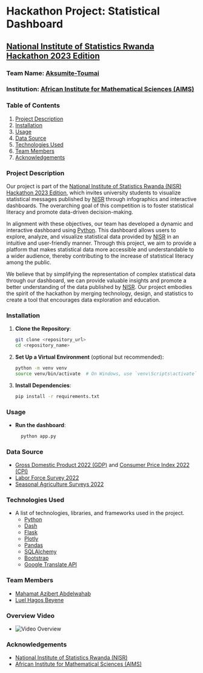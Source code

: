 # Hackathon Project: Statistical Dashboard
## [National Institute of Statistics Rwanda Hackathon 2023 Edition](https://www.statistics.gov.rw/about-us/hackathon-competition-2023-edition)

### Team Name: [Aksumite-Toumai](https://github.com/Aksumite-Toumai)
### Institution: [African Institute for Mathematical Sciences (AIMS)](https://nexteinstein.org/)

### Table of Contents
1. [Project Description](#project-description)
2. [Installation](#installation)
3. [Usage](#usage)
4. [Data Source](#data-source)
5. [Technologies Used](#technologies-used)
6. [Team Members](#team-members)
7. [Acknowledgements](#acknowledgements)

### Project Description
Our project is part of the [National Institute of Statistics Rwanda (NISR) Hackathon 2023 Edition](https://www.statistics.gov.rw/about-us/hackathon-competition-2023-edition), which invites university students to visualize statistical messages published by [NISR](https://www.statistics.gov.rw/) through infographics and interactive dashboards. The overarching goal of this competition is to foster statistical literacy and promote data-driven decision-making.

In alignment with these objectives, our team has developed a dynamic and interactive dashboard using [Python](https://www.python.org/). This dashboard allows users to explore, analyze, and visualize statistical data provided by [NISR](https://www.statistics.gov.rw/) in an intuitive and user-friendly manner. Through this project, we aim to provide a platform that makes statistical data more accessible and understandable to a wider audience, thereby contributing to the increase of statistical literacy among the public.

We believe that by simplifying the representation of complex statistical data through our dashboard, we can provide valuable insights and promote a better understanding of the data published by [NISR](https://www.statistics.gov.rw/). Our project embodies the spirit of the hackathon by merging technology, design, and statistics to create a tool that encourages data exploration and education.


### Installation
1. **Clone the Repository**:
   ```bash
   git clone <repository_url>
   cd <repository_name>

2. **Set Up a Virtual Environment** (optional but recommended):
      ```bash
      python -m venv venv
      source venv/bin/activate  # On Windows, use `venv\Scripts\activate`

3. **Install Dependencies**:
    ```bash
    pip install -r requirements.txt

### Usage
- **Run the dashboard**:
  ```bash
    python app.py

### Data Source
- [Gross Domestic Product 2022 (GDP)](https://www.statistics.gov.rw/publication/1914) and [Consumer Price Index 2022 (CPI)](https://www.statistics.gov.rw/publication/1873)
- [Labor Force Survey 2022](https://www.statistics.gov.rw/publication/1919)
- [Seasonal Agriculture Surveys 2022](https://www.statistics.gov.rw/publication/seasonal-agricultural-survey-2022-annual-report)

### Technologies Used
- A list of technologies, libraries, and frameworks used in the project.
  - [Python](https://www.python.org/)
  - [Dash](https://dash.plotly.com/)
  - [Flask](https://flask.palletsprojects.com/en/3.0.x/)
  - [Plotly](https://plotly.com/graphing-libraries/)
  - [Pandas](https://pandas.pydata.org/)
  - [SQLAlchemy](https://www.sqlalchemy.org/)
  - [Bootstrap](https://getbootstrap.com/)
  - [Google Translate API](https://pypi.org/project/googletrans/)

### Team Members
- [Mahamat Azibert Abdelwahab](https://github.com/abdelwahab01630)
- [Luel Hagos Beyene](https://github.com/luelhagos)

### Overview Video
- ![Video Overview](https://github.com/Aksumite-Toumai/NISR-Hackathon/blob/luel_branch/NISR%20Dashboard.gif)
  
### Acknowledgements
- [National Institute of Statistics Rwanda (NISR)](https://www.statistics.gov.rw/)
- [African Institute for Mathematical Sciences (AIMS)](https://nexteinstein.org/)


